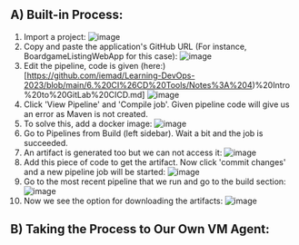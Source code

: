 ## A) Built-in Process:
1) Import a project:
   ![image](https://github.com/iemad/Learning-DevOps-2023/assets/17620076/73abce5b-0bd7-4f30-94d2-5a1516cdcf5a)
2) Copy and paste the application's GitHub URL (For instance, BoardgameListingWebApp for this case):
   ![image](https://github.com/iemad/Learning-DevOps-2023/assets/17620076/15020035-39a4-4885-9fd4-bddb19b2a45b)
3) Edit the pipeline, code is given (here:)[https://github.com/iemad/Learning-DevOps-2023/blob/main/6.%20CI%26CD%20Tools/Notes%3A%204)%20Intro%20to%20GitLab%20CICD.md]
   ![image](https://github.com/iemad/Learning-DevOps-2023/assets/17620076/528cf799-9a48-4280-ba4c-b3d2f45bdabd)
4) Click 'View Pipeline' and 'Compile job'. Given pipeline code will give us an error as Maven is not created.
5) To solve this, add a docker image:
   ![image](https://github.com/iemad/Learning-DevOps-2023/assets/17620076/fd4f949b-520d-434e-835e-761f57a19231)
6) Go to Pipelines from Build (left sidebar). Wait a bit and the job is succeeded.
7) An artifact is generated too but we can not access it:
   ![image](https://github.com/iemad/Learning-DevOps-2023/assets/17620076/f2660fc3-ca3d-4cfc-a30e-e30c17c12f65)
8) Add this piece of code to get the artifact. Now click 'commit changes' and a new pipeline job will be started:
   ![image](https://github.com/iemad/Learning-DevOps-2023/assets/17620076/df984172-eafe-45bb-a433-1d1e1ee1a655)
9) Go to the most recent pipeline that we run and go to the build section:
   ![image](https://github.com/iemad/Learning-DevOps-2023/assets/17620076/31da1606-cdae-4d27-8b6b-6b47b9ee20eb)
10) Now we see the option for downloading the artifacts:
    ![image](https://github.com/iemad/Learning-DevOps-2023/assets/17620076/571b03c7-0d6e-4675-8f32-47461b1e463d)


## B) Taking the Process to Our Own VM Agent:


    

